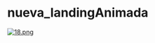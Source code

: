 # nueva_landingAnimada
[![18.png](https://i.postimg.cc/htb31Z3K/18.png)](https://postimg.cc/mPkwbjsn)
